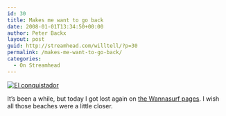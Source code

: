 ```yaml
---
id: 30
title: Makes me want to go back
date: 2008-01-01T13:34:50+00:00
author: Peter Backx
layout: post
guid: http://streamhead.com/willtell/?p=30
permalink: /makes-me-want-to-go-back/
categories:
  - On Streamhead
---
```

[![El conquistador](http://streamhead.com/wp-content/uploads/2008/01/photo3e7dd7219d505.thumbnail.jpg)](http://streamhead.com/wp-content/uploads/2008/01/photo3e7dd7219d505.jpg "El conquistador")

It&#8217;s been a while, but today I got lost again on [the Wannasurf pages](http://wannasurf.com/spot/Europe/Canary/Tenerife/el_conquistador/index.html). I wish all those beaches were a little closer.

<!-- AddThis Advanced Settings generic via filter on the_content -->

<!-- AddThis Share Buttons generic via filter on the_content -->